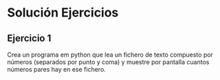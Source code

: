 # Solución Ejercicios
## Ejercicio 1
Crea un programa em python que lea un fichero de texto compuesto por números (separados por punto y coma) y muestre por pantalla 
cuantos números pares hay en ese fichero.
